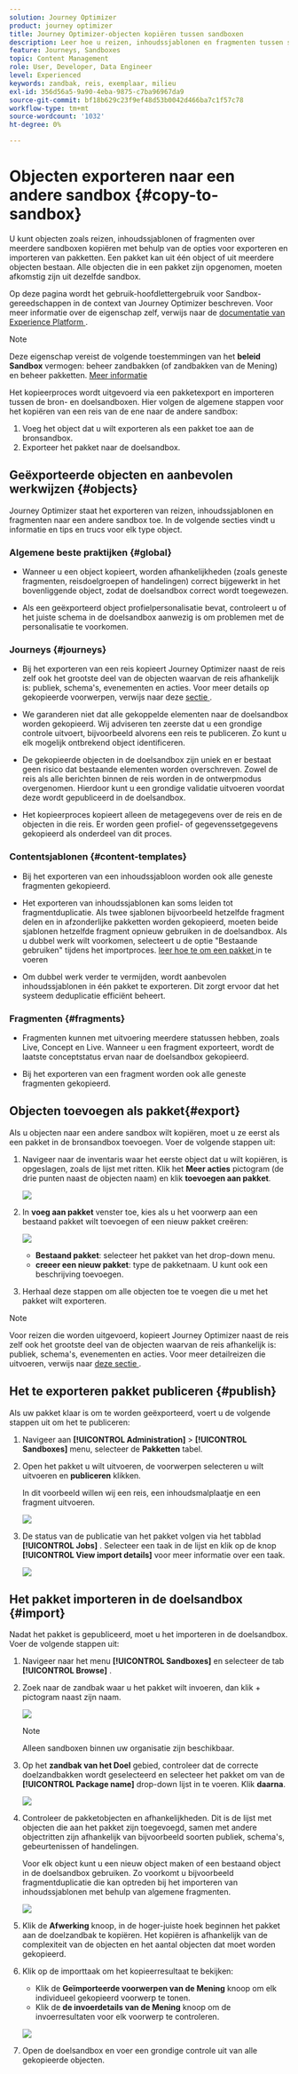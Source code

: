 ```yaml
---
solution: Journey Optimizer
product: journey optimizer
title: Journey Optimizer-objecten kopiëren tussen sandboxen
description: Leer hoe u reizen, inhoudssjablonen en fragmenten tussen sandboxen kopieert.
feature: Journeys, Sandboxes
topic: Content Management
role: User, Developer, Data Engineer
level: Experienced
keywords: zandbak, reis, exemplaar, milieu
exl-id: 356d56a5-9a90-4eba-9875-c7ba96967da9
source-git-commit: bf18b629c23f9ef48d53b0042d466ba7c1f57c78
workflow-type: tm+mt
source-wordcount: '1032'
ht-degree: 0%

---
```


# Objecten exporteren naar een andere sandbox {#copy-to-sandbox}

U kunt objecten zoals reizen, inhoudssjablonen of fragmenten over meerdere sandboxen kopiëren met behulp van de opties voor exporteren en importeren van pakketten. Een pakket kan uit één object of uit meerdere objecten bestaan. Alle objecten die in een pakket zijn opgenomen, moeten afkomstig zijn uit dezelfde sandbox.

Op deze pagina wordt het gebruik-hoofdlettergebruik voor Sandbox-gereedschappen in de context van Journey Optimizer beschreven. Voor meer informatie over de eigenschap zelf, verwijs naar de [ documentatie van Experience Platform ](https://experienceleague.adobe.com/docs/experience-platform/sandbox/ui/sandbox-tooling.html).

>[!NOTE]
>
>Deze eigenschap vereist de volgende toestemmingen van het **beleid Sandbox** vermogen: beheer zandbakken (of zandbakken van de Mening) en beheer pakketten. [Meer informatie](../administration/ootb-permissions.md)

Het kopieerproces wordt uitgevoerd via een pakketexport en importeren tussen de bron- en doelsandboxen. Hier volgen de algemene stappen voor het kopiëren van een reis van de ene naar de andere sandbox:

1. Voeg het object dat u wilt exporteren als een pakket toe aan de bronsandbox.
1. Exporteer het pakket naar de doelsandbox.

## Geëxporteerde objecten en aanbevolen werkwijzen {#objects}

Journey Optimizer staat het exporteren van reizen, inhoudssjablonen en fragmenten naar een andere sandbox toe. In de volgende secties vindt u informatie en tips en trucs voor elk type object.

### Algemene beste praktijken {#global}

* Wanneer u een object kopieert, worden afhankelijkheden (zoals geneste fragmenten, reisdoelgroepen of handelingen) correct bijgewerkt in het bovenliggende object, zodat de doelsandbox correct wordt toegewezen.

* Als een geëxporteerd object profielpersonalisatie bevat, controleert u of het juiste schema in de doelsandbox aanwezig is om problemen met de personalisatie te voorkomen.

### Journeys {#journeys}

* Bij het exporteren van een reis kopieert Journey Optimizer naast de reis zelf ook het grootste deel van de objecten waarvan de reis afhankelijk is: publiek, schema&#39;s, evenementen en acties. Voor meer details op gekopieerde voorwerpen, verwijs naar deze [ sectie ](https://experienceleague.adobe.com/docs/experience-platform/sandbox/ui/sandbox-tooling.html#abobe-journey-optimizer-objects).

* We garanderen niet dat alle gekoppelde elementen naar de doelsandbox worden gekopieerd. Wij adviseren ten zeerste dat u een grondige controle uitvoert, bijvoorbeeld alvorens een reis te publiceren. Zo kunt u elk mogelijk ontbrekend object identificeren.

* De gekopieerde objecten in de doelsandbox zijn uniek en er bestaat geen risico dat bestaande elementen worden overschreven. Zowel de reis als alle berichten binnen de reis worden in de ontwerpmodus overgenomen. Hierdoor kunt u een grondige validatie uitvoeren voordat deze wordt gepubliceerd in de doelsandbox.

* Het kopieerproces kopieert alleen de metagegevens over de reis en de objecten in die reis. Er worden geen profiel- of gegevenssetgegevens gekopieerd als onderdeel van dit proces.

### Contentsjablonen {#content-templates}

* Bij het exporteren van een inhoudssjabloon worden ook alle geneste fragmenten gekopieerd.

* Het exporteren van inhoudssjablonen kan soms leiden tot fragmentduplicatie. Als twee sjablonen bijvoorbeeld hetzelfde fragment delen en in afzonderlijke pakketten worden gekopieerd, moeten beide sjablonen hetzelfde fragment opnieuw gebruiken in de doelsandbox. Als u dubbel werk wilt voorkomen, selecteert u de optie &quot;Bestaande gebruiken&quot; tijdens het importproces. [ leer hoe te om een pakket ](#import) in te voeren

* Om dubbel werk verder te vermijden, wordt aanbevolen inhoudssjablonen in één pakket te exporteren. Dit zorgt ervoor dat het systeem deduplicatie efficiënt beheert.

### Fragmenten {#fragments}

* Fragmenten kunnen met uitvoering meerdere statussen hebben, zoals Live, Concept en Live. Wanneer u een fragment exporteert, wordt de laatste conceptstatus ervan naar de doelsandbox gekopieerd.

* Bij het exporteren van een fragment worden ook alle geneste fragmenten gekopieerd.

## Objecten toevoegen als pakket{#export}

Als u objecten naar een andere sandbox wilt kopiëren, moet u ze eerst als een pakket in de bronsandbox toevoegen. Voer de volgende stappen uit:

1. Navigeer naar de inventaris waar het eerste object dat u wilt kopiëren, is opgeslagen, zoals de lijst met ritten. Klik het **Meer acties** pictogram (de drie punten naast de objecten naam) en klik **toevoegen aan pakket**.

   ![](assets/journey-sandbox1.png)

1. In **voeg aan pakket** venster toe, kies als u het voorwerp aan een bestaand pakket wilt toevoegen of een nieuw pakket creëren:

   ![](assets/journey-sandbox2.png)

   * **Bestaand pakket**: selecteer het pakket van het drop-down menu.
   * **creeer een nieuw pakket**: type de pakketnaam. U kunt ook een beschrijving toevoegen.

1. Herhaal deze stappen om alle objecten toe te voegen die u met het pakket wilt exporteren.

>[!NOTE]
>
>Voor reizen die worden uitgevoerd, kopieert Journey Optimizer naast de reis zelf ook het grootste deel van de objecten waarvan de reis afhankelijk is: publiek, schema&#39;s, evenementen en acties. Voor meer detailreizen die uitvoeren, verwijs naar [ deze sectie ](../building-journeys/copy-to-sandbox.md).

## Het te exporteren pakket publiceren {#publish}

Als uw pakket klaar is om te worden geëxporteerd, voert u de volgende stappen uit om het te publiceren:

1. Navigeer aan **[!UICONTROL Administration]** > **[!UICONTROL Sandboxes]** menu, selecteer de **Pakketten** tabel.

1. Open het pakket u wilt uitvoeren, de voorwerpen selecteren u wilt uitvoeren en **publiceren** klikken.

   In dit voorbeeld willen wij een reis, een inhoudsmalplaatje en een fragment uitvoeren.

   ![](assets/journey-sandbox4.png)

1. De status van de publicatie van het pakket volgen via het tabblad **[!UICONTROL Jobs]** . Selecteer een taak in de lijst en klik op de knop **[!UICONTROL View import details]** voor meer informatie over een taak.

   ![](assets/journey-sandbox9.png)

## Het pakket importeren in de doelsandbox {#import}

Nadat het pakket is gepubliceerd, moet u het importeren in de doelsandbox. Voer de volgende stappen uit:

1. Navigeer naar het menu **[!UICONTROL Sandboxes]** en selecteer de tab **[!UICONTROL Browse]** .

1. Zoek naar de zandbak waar u het pakket wilt invoeren, dan klik + pictogram naast zijn naam.

   ![](assets/journey-sandbox5.png)

   >[!NOTE]
   >
   >Alleen sandboxen binnen uw organisatie zijn beschikbaar.

1. Op het **zandbak van het Doel** gebied, controleer dat de correcte doelzandbakken wordt geselecteerd en selecteer het pakket om van de **[!UICONTROL Package name]** drop-down lijst in te voeren. Klik **daarna**.

   ![](assets/journey-sandbox6.png)

1. Controleer de pakketobjecten en afhankelijkheden. Dit is de lijst met objecten die aan het pakket zijn toegevoegd, samen met andere objectritten zijn afhankelijk van bijvoorbeeld soorten publiek, schema&#39;s, gebeurtenissen of handelingen.

   Voor elk object kunt u een nieuw object maken of een bestaand object in de doelsandbox gebruiken. Zo voorkomt u bijvoorbeeld fragmentduplicatie die kan optreden bij het importeren van inhoudssjablonen met behulp van algemene fragmenten.

   ![](assets/journey-sandbox7.png)

1. Klik de **Afwerking** knoop, in de hoger-juiste hoek beginnen het pakket aan de doelzandbak te kopiëren. Het kopiëren is afhankelijk van de complexiteit van de objecten en het aantal objecten dat moet worden gekopieerd.

1. Klik op de importtaak om het kopieerresultaat te bekijken:

   * Klik de **Geïmporteerde voorwerpen van de Mening** knoop om elk individueel gekopieerd voorwerp te tonen.
   * Klik de **de invoerdetails van de Mening** knoop om de invoerresultaten voor elk voorwerp te controleren.

   ![](assets/journey-sandbox8.png)

1. Open de doelsandbox en voer een grondige controle uit van alle gekopieerde objecten.
